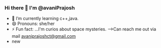 ### Hi there 👋 I'm @avaniPrajosh


- 🌱 I’m currently learning c++,java.
- 😄 Pronouns: she/her
- ⚡ Fun fact: ...I'm curios about space mysteries.
-->Can reach me out via mail avaniprajoshct@gmail.com 
- new

